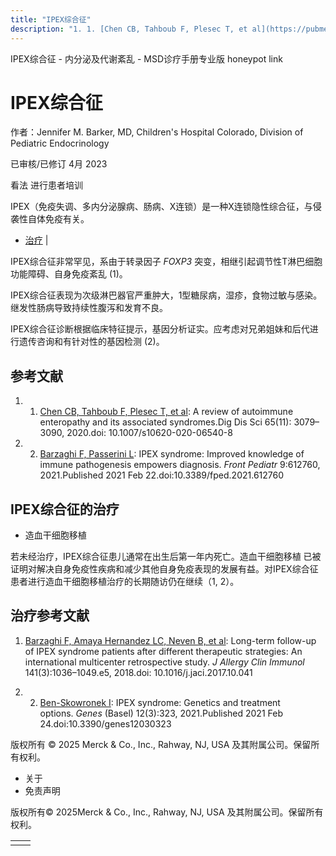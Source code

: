```yaml
---
title: "IPEX综合征"
description: "1. 1. [Chen CB, Tahboub F, Plesec T, et al](https://pubmed.ncbi.nlm.nih.gov/32833153/): A review of autoimmune enteropathy and its associated syndromes.Dig Dis Sci 65(11): 3079–3090, 2020.doi: 10.1007/s10620-020-06540-8"
---
```


﻿IPEX综合征 - 内分泌及代谢紊乱 - MSD诊疗手册专业版 honeypot link

# IPEX综合征

作者：Jennifer M. Barker, MD, Children's Hospital Colorado, Division of Pediatric Endocrinology

已审核/已修订 4月 2023

看法 进行患者培训

IPEX（免疫失调、多内分泌腺病、肠病、Χ连锁）是一种X连锁隐性综合征，与侵袭性自体免疫有关。

- [治疗](#治疗_v27382529_zh) \|

IPEX综合征非常罕见，系由于转录因子 _FOXP3_ 突变，相继引起调节性T淋巴细胞功能障碍、自身免疫紊乱 (1)。

IPEX综合征表现为次级淋巴器官严重肿大，1型糖尿病，湿疹，食物过敏与感染。 继发性肠病导致持续性腹泻和发育不良。

IPEX综合征诊断根据临床特征提示，基因分析证实。应考虑对兄弟姐妹和后代进行遗传咨询和有针对性的基因检测 (2)。

## 参考文献

1. 1. [Chen CB, Tahboub F, Plesec T, et al](https://pubmed.ncbi.nlm.nih.gov/32833153/): A review of autoimmune enteropathy and its associated syndromes.Dig Dis Sci 65(11): 3079–3090, 2020.doi: 10.1007/s10620-020-06540-8

2. 2. [Barzaghi F, Passerini L](https://pubmed.ncbi.nlm.nih.gov/33692972/): IPEX syndrome: Improved knowledge of immune pathogenesis empowers diagnosis. _Front Pediatr_ 9:612760, 2021.Published 2021 Feb 22.doi:10.3389/fped.2021.612760


## IPEX综合征的治疗

- 造血干细胞移植


若未经治疗，IPEX综合征患儿通常在出生后第一年内死亡。造血干细胞移植 已被证明对解决自身免疫性疾病和减少其他自身免疫表现的发展有益。对IPEX综合征患者进行造血干细胞移植治疗的长期随访仍在继续（1, 2）。

## 治疗参考文献

1. [Barzaghi F, Amaya Hernandez LC, Neven B, et al](https://pubmed.ncbi.nlm.nih.gov/29241729/): Long-term follow-up of IPEX syndrome patients after different therapeutic strategies: An international multicenter retrospective study. _J Allergy Clin Immunol_ 141(3):1036–1049.e5, 2018.doi: 10.1016/j.jaci.2017.10.041

2. 2. [Ben-Skowronek I](https://pubmed.ncbi.nlm.nih.gov/33668198/): IPEX syndrome: Genetics and treatment options. _Genes_ (Basel) 12(3):323, 2021.Published 2021 Feb 24.doi:10.3390/genes12030323




版权所有 © 2025
Merck & Co., Inc., Rahway, NJ, USA 及其附属公司。保留所有权利。

- 关于
- 免责声明

版权所有© 2025Merck & Co., Inc., Rahway, NJ, USA 及其附属公司。保留所有权利。

|     |     |
| --- | --- |
|  |  |